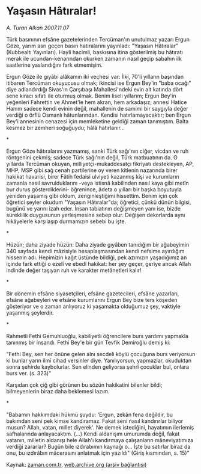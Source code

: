 # Yaşasın Hâtıralar!

*A. Turan Alkan 2007.11.07*

<tr><td class="metin" colspan="2" style="padding-top: 20px; padding-left: 5px; padding-right: 10px;">Türk basınının efsâne gazetelerinden Tercüman'ın unutulmaz yazarı Ergun Göze, yarım asrı geçen basın hatıralarını yayınladı: "Yaşasın Hâtıralar" (Kubbealtı Yayınları). Hayli hacimli, baskısına itina gösterilmiş bu hâtıratı merak ile ucundan-kenarından okurken zamanın nasıl geçip sabahın ilk saatlerine yaslandığını fark etmemişim.</td></tr><tr><td class="metin" colspan="2" style="padding-top: 20px; padding-left: 5px; padding-right: 10px;"><p>Ergun Göze ile gıyâbi alâkamın iki veçhesi var: İlki, 70'li yılların başından itibaren Tercüman okuyucusu olmak; ikincisi ise Ergun Bey'in "baba ocağı" diye adlandırdığı Sivas'ın Çarşıbaşı Mahallesi'ndeki evin alt katında dört sene kiracı sıfatı ile oturmuş olmak. Benim liseli yıllarım; Ergun Bey'in yeğenleri Fahrettin ve Ahmet'le hem akran, hem arkadaşız; annesi Hatice Hanım sadece kendi evinin değil, mahallenin de samimi bir saygıyla değer verdiği o örflü Osmanlı hâtunlarından. Kendisi hatırlamayacaktır; ben Ergun Bey'i annesinin cenazesi için memleketine geldiği zaman tanımıştım. Balta kesmez bir zemheri soğuğuydu; hâlâ hatırlanır...
<p> *
<p>Ergun Göze hâtıralarını yazmamış, sanki Türk sağı'nın ciğer, vicdan ve ruh röntgenini çekmiş; sadece Türk sağı'nın değil, Türk matbuatının da. O yıllarda Tercüman okuyan, milliyetçi-mukaddesatçı fikriyatı destekleyen, AP, MHP, MSP gibi sağ cenah partilerine oy veren kitlenin nazarında birer hakikat havarisi, birer Fâtih fedaisi ulviyeti kazanmış kişi ve kurumların zamanla nasıl savrulduklarını -veya istisnâ kabilinden nasıl kaya gibi metîn bur duruş gösterdiklerini- öğrenince, âdeta o yılları bir başka boyutuyla yeniden yaşamış gibi oldum, zenginleştiğimi hissettim. Benim için çok öğretici şeyler okudum "Yaşasın Hâtıralar"da; öğretici, çünkü dünün bilgisi, bugünü ve yarını izah eder. İnsan tabiatının değişmeyen yanı ise, bizde süreklilik duygusunun yerleşmesine sebep olur. Değişen dekorlarda aynı hikâyelerle karşılaşıp durmamızın sebebi bu işte.
<p> *
<p>Hüzün; daha ziyade hüzün: Daha ziyade gıyâben tanıdığım bir ağabeyimin 340 sayfada kendi mâzisiyle hesaplaşmasından kendi nefsime ayırdığım hissenin adı. Hepimizin kağıt üstünde bildiği, pek azımızın yaşadığımız an içinde fark ettiği o ezelî ve ebedî hakikat: her şey geçer, geriye ancak Allah indinde değer taşıyan ruh ve karakter metânetleri kalır!
<p> *
<p>Bir dönemin efsâne siyasetçileri, efsâne gazetecileri, efsâne yazarları, efsâne ağabeyleri ve efsâne kurumlarını Ergun Bey bize ters köşeden gösteriyor ve o zaman anlıyoruz ki yaşamakta olduğumuz şey, vaktiyle yaşanmış şeylerdir.
<p> *
<p>Rahmetli Fethi Gemuhluoğlu, kabiliyetli öğrencilere burs yardımı yapmakla tanınmış bir insandı. Fethi Bey'e bir gün Tevfik Demiroğlu demiş ki:
<p>"Fethi Bey, sen her önüne gelen alnı secdeli köylü çocuğuna burs veriyorsun ki bunlar yarın ilmî cihad versinler diye. Yanılıyorsun, yapmazlar, okuduktan sonra şehirde kaybolurlar. Sen elinden geliyorsa şehrî çocuklar bul, onlara burs ver. (s. 323)"
<p>Karşıdan çok çiğ gibi görünen bu sözün hakikatini bilenler bildi; bilmeyenlerin biraz daha beklemesi lazım.
<p> *
<p>"Babamın hakkımdaki hükmü şuydu: 'Ergun, zekân fena değildir, bu bakımdan seni pek kimse kandıramaz. Fakat seni nasıl kandırırlar biliyor musun? Allah, vatan, millet diyerek'. Ne demek istediğini, hayatımın ilerlemiş safhalarında anlayacaktım. (...) Kendi aldanışım umurumda değil, fakat vatanın, milletin aldanışı hele Allah'ı kandırmaya çalışanların mâneviyatımıza verdiği zararlar? Bugün bile ızdırabımın kaynağı o... İşte bu satırlar biraz da onu, bu ızdırâbın mâcerasını anlatmak için yazıldı" (Giriş kısmından, s. 15)"<br/></p></p></p></p></p></p></p></p></p></p></p></p></p></td></tr>

Kaynak: [zaman.com.tr](http://zaman.com.tr/yazar.do?yazino=610342), [web.archive.org (arşiv bağlantısı)](http://web.archive.org/web/20080611135109/http://zaman.com.tr:80/yazar.do?yazino=610342)
